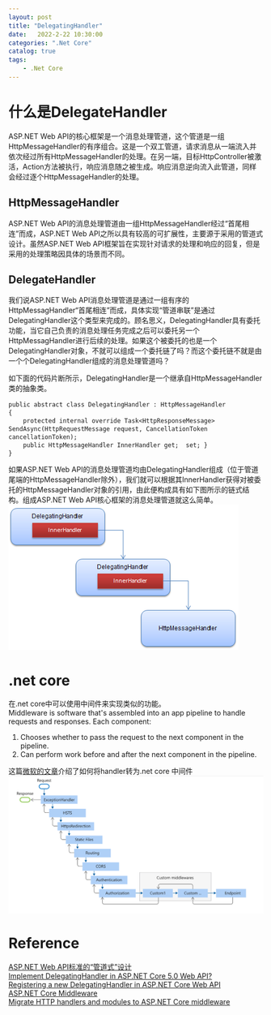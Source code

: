 ```yaml
---                
layout: post            
title: "DelegatingHandler"                
date:   2022-2-22 10:30:00                 
categories: ".Net Core"                
catalog: true                
tags:                 
    - .Net Core                
---      
```


# 什么是DelegateHandler
ASP.NET Web API的核心框架是一个消息处理管道，这个管道是一组HttpMessageHandler的有序组合。这是一个双工管道，请求消息从一端流入并依次经过所有HttpMessageHandler的处理。在另一端，目标HttpController被激活，Action方法被执行，响应消息随之被生成。响应消息逆向流入此管道，同样会经过逐个HttpMessageHandler的处理。  

## HttpMessageHandler
ASP.NET Web API的消息处理管道由一组HttpMessageHandler经过“首尾相连”而成，ASP.NET Web API之所以具有较高的可扩展性，主要源于采用的管道式设计。虽然ASP.NET Web API框架旨在实现针对请求的处理和响应的回复，但是采用的处理策略因具体的场景而不同。  

## DelegateHandler

我们说ASP.NET Web API消息处理管道是通过一组有序的HttpMessagHandler“首尾相连”而成，具体实现“管道串联”是通过DelegatingHandler这个类型来完成的。顾名思义，DelegatingHandler具有委托功能，当它自己负责的消息处理任务完成之后可以委托另一个HttpMessagHandler进行后续的处理。如果这个被委托的也是一个DelegatingHandler对象，不就可以组成一个委托链了吗？而这个委托链不就是由一个个DelegatingHandler组成的消息处理管道吗？  

如下面的代码片断所示，DelegatingHandler是一个继承自HttpMessageHandler类的抽象类。

    public abstract class DelegatingHandler : HttpMessageHandler
    {  
        protected internal override Task<HttpResponseMessage> SendAsync(HttpRequestMessage request, CancellationToken cancellationToken);
        public HttpMessageHandler InnerHandler get;  set; }
    }

如果ASP.NET Web API的消息处理管道均由DelegatingHandler组成（位于管道尾端的HttpMessageHandler除外），我们就可以根据其InnerHandler获得对被委托的HttpMessageHandler对象的引用，由此便构成具有如下图所示的链式结构。组成ASP.NET Web API核心框架的消息处理管道就这么简单。  
    ![img](https://github.com/kerwenzhang/kerwenzhang.github.io/blob/master/_posts/image/delegate.png?raw=true)  

# .net core
在.net core中可以使用中间件来实现类似的功能。  
Middleware is software that's assembled into an app pipeline to handle requests and responses. Each component:

1. Chooses whether to pass the request to the next component in the pipeline.  
2. Can perform work before and after the next component in the pipeline.  

这篇[微软的文章](https://docs.microsoft.com/en-us/aspnet/core/migration/http-modules?view=aspnetcore-5.0)介绍了如何将handler转为.net core 中间件  
![img](https://github.com/kerwenzhang/kerwenzhang.github.io/blob/master/_posts/image/delegate2.png?raw=true)  

# Reference  

[ASP.NET Web API标准的“管道式”设计](https://www.cnblogs.com/artech/p/asp-net-web-api-pipeline.html)  
[Implement DelegatingHandler in ASP.NET Core 5.0 Web API?](https://stackoverflow.com/questions/69812922/implement-delegatinghandler-in-asp-net-core-5-0-web-api)  
[Registering a new DelegatingHandler in ASP.NET Core Web API](https://stackoverflow.com/questions/40385676/registering-a-new-delegatinghandler-in-asp-net-core-web-api)  
[ASP.NET Core Middleware](https://docs.microsoft.com/en-us/aspnet/core/fundamentals/middleware/?view=aspnetcore-6.0#writing-middleware)  
[Migrate HTTP handlers and modules to ASP.NET Core middleware](https://docs.microsoft.com/en-us/aspnet/core/migration/http-modules?view=aspnetcore-5.0)  